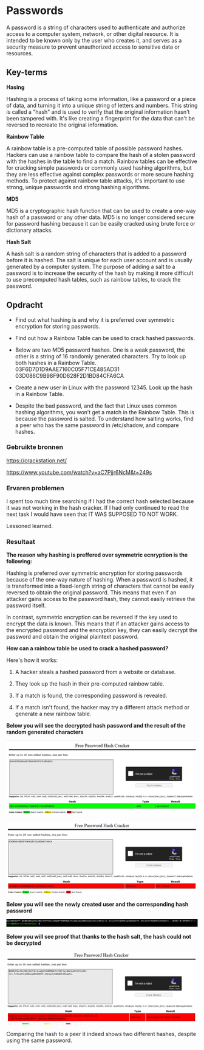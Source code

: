 # Passwords
A password is a string of characters used to authenticate and authorize access to a computer system, network, or other digital resource. It is intended to be known only by the user who creates it, and serves as a security measure to prevent unauthorized access to sensitive data or resources.

## Key-terms
**Hasing**

Hashing is a process of taking some information, like a password or a piece of data, and turning it into a unique string of letters and numbers. This string is called a "hash" and is used to verify that the original information hasn't been tampered with. It's like creating a fingerprint for the data that can't be reversed to recreate the original information.

**Rainbow Table**

A rainbow table is a pre-computed table of possible password hashes. Hackers can use a rainbow table to compare the hash of a stolen password with the hashes in the table to find a match. Rainbow tables can be effective for cracking simple passwords or commonly used hashing algorithms, but they are less effective against complex passwords or more secure hashing methods. To protect against rainbow table attacks, it's important to use strong, unique passwords and strong hashing algorithms.

**MD5**

MD5 is a cryptographic hash function that can be used to create a one-way hash of a password or any other data. MD5 is no longer considered secure for password hashing because it can be easily cracked using brute force or dictionary attacks.

**Hash Salt**

A hash salt is a random string of characters that is added to a password before it is hashed. The salt is unique for each user account and is usually generated by a computer system. The purpose of adding a salt to a password is to increase the security of the hash by making it more difficult to use precomputed hash tables, such as rainbow tables, to crack the password.


## Opdracht
- Find out what hashing is and why it is preferred over symmetric encryption for storing passwords.

- Find out how a Rainbow Table can be used to crack hashed passwords.

- Below are two MD5 password hashes. One is a weak password, the other is a string of 16 randomly generated characters. Try to look up both hashes in a Rainbow Table.
03F6D7D1D9AAE7160C05F71CE485AD31
03D086C9B98F90D628F2D1BD84CFA6CA

- Create a new user in Linux with the password 12345. Look up the hash in a Rainbow Table.

- Despite the bad password, and the fact that Linux uses common hashing algorithms, you won’t get a match in the Rainbow Table. This is because the password is salted. To understand how salting works, find a peer who has the same password in /etc/shadow, and compare hashes.

### Gebruikte bronnen
https://crackstation.net/

https://www.youtube.com/watch?v=aC7Pjjr6NcM&t=249s


### Ervaren problemen
I spent too much time searching if I had the correct hash selected because it was not working in the hash cracker. If I had only continued to read the next task I would have seen that IT WAS SUPPOSED TO NOT WORK.

Lessoned learned.

### Resultaat
**The reason why hashing is preffered over symmetric ecnryption is the following:**

Hashing is preferred over symmetric encryption for storing passwords because of the one-way nature of hashing. When a password is hashed, it is transformed into a fixed-length string of characters that cannot be easily reversed to obtain the original password. This means that even if an attacker gains access to the password hash, they cannot easily retrieve the password itself.

In contrast, symmetric encryption can be reversed if the key used to encrypt the data is known. This means that if an attacker gains access to the encrypted password and the encryption key, they can easily decrypt the password and obtain the original plaintext password.

**How can a rainbow table be used to crack a hashed password?**

Here's how it works:

   1. A hacker steals a hashed password from a website or database.

   2. They look up the hash in their pre-computed rainbow table.

   3. If a match is found, the corresponding password is revealed.

   4. If a match isn't found, the hacker may try a different attack method or generate a new rainbow table.

**Below you will see the decrypted hash password and the result of the random generated characters**

![Alt text](../00_includes/SEC-07-RainbowTable1.PNG)

![Alt text](../00_includes/SEC-07-RainbowTable2.PNG)

**Below you will see the newly created user and the corresponding hash password**

![Alt text](../00_includes/SEC-07-UserHash.PNG)

**Below you will see proof that thanks to the hash salt, the hash could not be decrypted**

![Alt text](../00_includes/SEC-07-RainbowTable3.PNG)

Comparing the hash to a peer it indeed shows two different hashes, despite using the same password.



